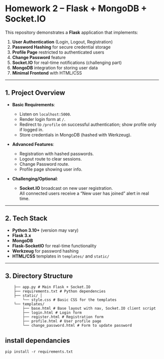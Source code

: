 # Homework 2 – Flask + MongoDB + Socket.IO

This repository demonstrates a **Flask** application that implements:

1. **User Authentication** (Login, Logout, Registration)  
2. **Password Hashing** for secure credential storage  
3. **Profile Page** restricted to authenticated users  
4. **Change Password** feature  
5. **Socket.IO** for real-time notifications (challenging part)  
6. **MongoDB** integration for storing user data  
7. **Minimal Frontend** with HTML/CSS

---

## 1. Project Overview

- **Basic Requirements**:
  - Listen on `localhost:5000`.
  - Render login form at `/`.
  - Redirect to `/profile` on successful authentication; show profile only if logged in.
  - Store credentials in MongoDB (hashed with Werkzeug).

- **Advanced Features**:
  - Registration with hashed passwords.
  - Logout route to clear sessions.
  - Change Password route.
  - Profile page showing user info.

- **Challenging/Optional**:
  - **Socket.IO** broadcast on new user registration.  
    All connected users receive a “New user has joined” alert in real time.

---

## 2. Tech Stack

- **Python 3.10+** (version may vary)
- **Flask 3.x**
- **MongoDB** 
- **Flask-SocketIO** for real-time functionality
- **Werkzeug** for password hashing
- **HTML/CSS** templates in `templates/` and `static/`

---

## 3. Directory Structure
```
    ├── app.py # Main Flask + Socket.IO 
    ├── requirements.txt # Python dependencies 
    ├── static/ │ 
        └── style.css # Basic CSS for the templates 
    └── templates/ 
        ├── base.html # Base layout with nav, Socket.IO client script 
        ├── login.html # Login form 
        ├── register.html # Registration form 
        ├── profile.html # User profile page 
        └── change_password.html # Form to update password
```

## install dependancies 
```
pip install -r requirements.txt

```